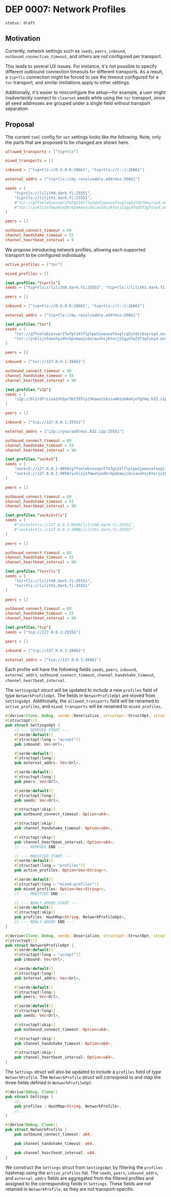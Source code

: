 # DEP 0007: Network Profiles

```
status: draft
```

## Motivation

Currently, network settings such as `seeds`, `peers`, `inbound`,
`outbound_connection_timeout`, and others are not configured per
transport.

This leads to several UX issues. For instance, it's not possible
to specify different outbound connection timeouts for different
transports. As a result, a `tcp+tls` connection might be forced
to use the timeout configured for a `tor` transport, and similar
limitations apply to other settings.

Additionally, it's easier to misconfigure the setup—for example,
a user might inadvertently connect to `clearnet` seeds while using
the `tor` transport, since all seed addresses are grouped under a single
field without transport separation.

## Proposal

The current `toml` config for `net` settings looks like the following.
Note, only the parts that are proposed to be changed are shown here.

```toml
allowed_transports = ["tcp+tls"]

mixed_transports = []

inbound = ["tcp+tls://0.0.0.0:26661", "tcp+tls://[::]:26661"]

external_addrs = ["tcp+tls://my.resolveable.address:26661"]

seeds = [
    "tcp+tls://lilith0.dark.fi:25551",
    "tcp+tls://lilith1.dark.fi:25551",
    #"tor://g7fxelebievvpr27w7gt24lflptpw3jeeuvafovgliq5utdst6xyruyd.onion:25552",
    #"tor://yvklzjnfmwxhyodhrkpomawjcdvcaushsj6torjz2gyd7e25f3gfunyd.onion:25552",
]

peers = []

outbound_connect_timeout = 60
channel_handshake_timeout = 55
channel_heartbeat_interval = 9
```

We propose introducing network profiles, allowing each supported
transport to be configured individually.

```toml
active_profiles = ["tor"]

mixed_profiles = []

[net.profiles."tcp+tls"]
seeds = ["tcp+tls://lilith0.dark.fi:25551", "tcp+tls://lilith1.dark.fi:25551"]

peers = []

inbound = ["tcp+tls://0.0.0.0:26661", "tcp+tls://[::]:26661"]

external_addrs = ["tcp+tls://my.resolveable.address:26661"]

[net.profiles."tor"]
seeds = [
    "tor://g7fxelebievvpr27w7gt24lflptpw3jeeuvafovgliq5utdst6xyruyd.onion:25552",
    "tor://yvklzjnfmwxhyodhrkpomawjcdvcaushsj6torjz2gyd7e25f3gfunyd.onion:25552",
]

peers = []

inbound = ["tor://127.0.0.1:26661"]

outbound_connect_timeout = 60
channel_handshake_timeout = 55
channel_heartbeat_interval = 90

[net.profiles."i2p"]
seeds = [
    "i2p://6l2rdfriixo2nh5pr5bt555lyz56qox2ikzia4kuzm4okje7gtmq.b32.i2p:5262"
]

peers = []

inbound = ["tcp://127.0.0.1:25551"]

external_addrs = ["i2p://youraddress.b32.i2p:25551"]

outbound_connect_timeout = 60
channel_handshake_timeout = 55
channel_heartbeat_interval = 90

[net.profiles."socks5"]
seeds = [
    "socks5://127.0.0.1:9050/g7fxelebievvpr27w7gt24lflptpw3jeeuvafovgliq5utdst6xyruyd.onion:25552",
    "socks5://127.0.0.1:9050/yvklzjnfmwxhyodhrkpomawjcdvcaushsj6torjz2gyd7e25f3gfunyd.onion:25552",
]

peers = []

outbound_connect_timeout = 60
channel_handshake_timeout = 55
channel_heartbeat_interval = 90

[net.profiles."socks5+tls"]
seeds = [
    #"socks5+tls://127.0.0.1:9050/lilith0.dark.fi:25551",
    #"socks5+tls://127.0.0.1:1080/lilith1.dark.fi:25551"
]

peers = []

outbound_connect_timeout = 60
channel_handshake_timeout = 55
channel_heartbeat_interval = 90

[net.profiles."tor+tls"]
seeds = [
    "tor+tls://lilith0.dark.fi:25551",
    "tor+tls://lilith1.dark.fi:25551"
]

peers = []

outbound_connect_timeout = 60
channel_handshake_timeout = 55
channel_heartbeat_interval = 90

[net.profiles."tcp"]
seeds = ["tcp://127.0.0.1:25551"]

peers = []

inbound = ["tcp://127.0.0.1:26661"]

external_addrs = ["tcp://127.0.0.1:26661"]
```

Each profile will have the following fields `seeds`, `peers`,
`inbound`, `external_addrs`, `outbound_connect_timeout`,
`channel_handshake_timeout`, `channel_heartbeat_interval`.

The `SettingsOpt` struct will be updated to include a new `profiles`
field of type `NetworkProfileOpt`. The fields in `NetworProfileOpt`
are moved from `SettingsOpt`. Additionally, the `allowed_transports`
field will be renamed to `active_profiles`, and `mixed_transports`
will be renamed to `mixed_profiles`.

```rust
#[derive(Clone, Debug, serde::Deserialize, structopt::StructOpt, structopt_toml::StructOptToml)]
#[structopt()]
pub struct SettingsOpt {
    // --- REMOVED START ---
    #[serde(default)]
    #[structopt(long = "accept")]
    pub inbound: Vec<Url>,

    #[serde(default)]
    #[structopt(long)]
    pub external_addrs: Vec<Url>,

    #[serde(default)]
    #[structopt(long)]
    pub peers: Vec<Url>,

    #[serde(default)]
    #[structopt(long)]
    pub seeds: Vec<Url>,

    #[structopt(skip)]
    pub outbound_connect_timeout: Option<u64>,

    #[structopt(skip)]
    pub channel_handshake_timeout: Option<u64>,

    #[structopt(skip)]
    pub channel_heartbeat_interval: Option<u64>,
    // --- REMOVED END ---

    // --- MODIFIED START ---
    #[serde(default)]
    #[structopt(long = "profiles")]
    pub active_profiles: Option<Vec<String>>,

    #[serde(default)]
    #[structopt(long = "mixed-profiles")]
    pub mixed_profiles: Option<Vec<String>>,
    // --- MODIFIED END ---

    // --- NEWLY ADDED START ---
    #[serde(default)]
    #[structopt(skip)]
    pub profiles: HashMap<String, NetworkProfileOpt>,
    // --- NEWLY ADDED END ---
}

#[derive(Clone, Debug, serde::Deserialize, structopt::StructOpt, structopt_toml::StructOptToml)]
#[structopt()]
pub struct NetworkProfileOpt {
    #[serde(default)]
    #[structopt(long = "accept")]
    pub inbound: Vec<Url>,

    #[serde(default)]
    #[structopt(long)]
    pub external_addrs: Vec<Url>,

    #[serde(default)]
    #[structopt(long)]
    pub peers: Vec<Url>,

    #[serde(default)]
    #[structopt(long)]
    pub seeds: Vec<Url>,

    #[structopt(skip)]
    pub outbound_connect_timeout: Option<u64>,

    #[structopt(skip)]
    pub channel_handshake_timeout: Option<u64>,

    #[structopt(skip)]
    pub channel_heartbeat_interval: Option<u64>,
}
```

The `Settings` struct will also be updated to include a `profiles`
field of type `NetworkProfile`. The `NetworkProfile` struct will
correspond to and map the three fields defined in `NetworkProfileOpt`.

```rust
#[derive(Debug, Clone)]
pub struct Settings {
    //...
    pub profiles : HashMap<String, NetworkProfile>,
    //...
}

#[derive(Debug, Clone)]
pub struct NetworkProfile {
    pub outbound_connect_timeout: u64,

    pub channel_handshake_timeout: u64,

    pub channel_heartbeat_interval: u64,
}
```

We construct the `Settings` struct from `SettingsOpt` by filtering the
`profiles` hashmap using the `active_profiles` list. The `seeds`,
`peers`, `inbound_addrs`, and `external_addrs` fields are aggregated
from the filtered profiles and assigned to the corresponding fields in
`Settings`. These fields are not retained in `NetworkProfile`, as
they are not transport-specific.